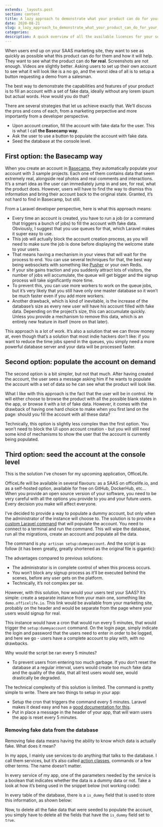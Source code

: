 ```yaml
---
extends: _layouts.post
section: content
title: A lazy approach to demonstrate what your product can do for your users, the Laravel way
date: 2020-08-21
slug: a_lazy_approach_to_demonstrate_what_your_product_can_do_for_your_users_the_Laravel_way
categories:
description: A quick overview of all the available licences for your software.
---
```


When users end up on your SAAS marketing site, they want to see as quickly as possible what this product can do for them and how it will help. They want to see what the product can do **for real**. Screenshots are not enough. Videos are slightly better. Asking users to set up their own account to see what it will look like is a no go, and  the worst idea of all is to setup a button requesting a demo from a salesman.

The best way to demonstrate the capabilities and features of your product is to fill an account with a set of fake data, ideally without any lorem ipsum but actual words. How would you do that?

There are several strategies that let us achieve exactly that. We’ll discuss the pros and cons of each, from a marketing perpective and more importantly from a developer perspective.

* Upon account creation, fill the account with fake data for the user. This is what I call __the Basecamp way__.
* Ask the user to use a button to populate the account with fake data.
* Seed the database at the console level.

## First option: the Basecamp way

When you create an account in [Basecamp](https://basecamp.com), they automatically populate your account with 3 sample projects. Each one of them contains data that seem extremely real, alongside real photos and real comments and interactions. It’s a smart idea as the user can immediately jump in and see, for real, what the product does. However, users will have to find the way to dismiss this information and bring their account back to the original state. Granted, it’s not hard to find in Basecamp, but still.

From a Laravel developer perspective, here is what this approach means:

* Every time an account is created, you have to run a job (or a command that triggers a bunch of jobs) to fill the account with fake data. Obviously, I suggest that you use queues for that, which Laravel makes it super easy to use.
* This job will actually block the account creation process, as you will need to make sure the job is done before displaying the welcome state to your users.
* That means having a mechanism in your views that will wait for the process to end. You can use several techniques for that, the best way being websockets with something like [Pusher](https://pusher.com) or your own Redis.
* If your site gains traction and you suddenly attract lots of visitors, the number of jobs will accumulate, the queue will get bigger and the signup process will take significantly more time.
* To prevent this, you can use more workers to work on the queue jobs, but it’s very likely that you still have only one master database so it won’t be much faster even if you add more workers.
* Another drawback, which is kind of inevitable, is the increase of the database’s size as every new user will have his account filled with fake data. Depending on the project’s size, this can accumulate quickly. Unless you provide a mechanism to remove this data, which is an entirely new feature in itself (more on that later).

This approach is a lot of work. It’s also a solution that we can throw money at, even though that’s a solution that most indie hackers don’t like: if you want to reduce the time jobs spend in the queues, you simply need a more powerful database server and your data will be processed faster.

## Second option: populate the account on demand

The second option is a bit simpler, but not that much. After having created the account, the user sees a message asking him if he wants to populate the account with a set of data so he can see what the product will look like.

What I like with this approach is the fact that the user will be in control. He will either choose to browse the product with all the possible blank states in the app, or browse it with a lot of fake data. However, it comes with the drawback of having one hard choice to make when you first land on the page: should you fill the account with all these data?

Technically, this option is slightly less complex than the first option. You won’t need to block the UI upon account creation - but you will still need some kind of mechanisms to show the user that the account is currently being populated.

## Third option: seed the account at the console level

This is the solution I’ve chosen for my upcoming application, OfficeLife.

OfficeLife will be available in several flavours: as a SAAS on officelife.io, and as a self-hosted option, available for free on GitHub, DockerHub, etc…
 When you provide an open source version of your software, you need to be very careful with all the options you provide to you and your future users. Every decision you make will affect everyone.

I’ve decided to provide a way to populate a dummy account, but only when the administrator of the instance will choose to. The solution is to provide a [custom Laravel command](https://laravel.com/docs/7.x/artisan) that will populate the account. You need to connect to a terminal and run the command. This will wipe the database, run all the migrations, create an account and populate all the data.

The command is `php artisan setup:dummyaccount`. And the script is as follow (it has been greatly, greatly shortened as the original file is gigantic):

<script src="https://gist.github.com/djaiss/a2f1702a100da3febe60434b25e73df4.js"></script>

The advantages compared to previous solutions:

* The administrator is in complete control of when this process occurs.
* You won’t block any signup process as it’ll be executed behind the scenes, before any user gets on the platform.
* Technically, it’s not complex per se.

However, with this solution, how would your users test your SAAS? It’s simple: create a separate instance from your main one, something like `demo.officelife.io`. This link would be available from your marketing site, probably on the header and would be separate from the page where your users would signup for real.

This instance would have a cron that would run every 5 minutes, that would trigger the `setup:dummyaccount` command. On the login page, simply indicate the login and password that the users need to enter in order to be logged, and here we go - users have a complete account to play with, with no drawbacks.

Why would the script be ran every 5 minutes?

* To prevent users from entering too much garbage. If you don’t reset the database at a regular interval, users would create too much fake data and the quality of the data, that all test users would see,  would drastically be degraded.

The technical complexity of this solution is limited. The command is pretty simple to write. There are two things to setup in your app:

* Setup the cron that triggers the command every 5 minutes. Laravel makes it dead easy and has a [good documentation for this](https://laravel.com/docs/7.x/scheduling#scheduling-artisan-commands).
* Put in place a message in the header of your app, that will warn users the app is reset every 5 minutes.

### Removing fake data from the database

Removing fake data means having the ability to know which data is actually fake. What does it mean?

In my apps, I mainly use services to do anything that talks to the database. I call them services, but it’s also called [action classes](https://freek.dev/1371-refactoring-to-actions), commands or a few other terms. The name doesn’t matter.

In every service of my app, one of the parameters needed by the service is a boolean that indicates whether the data is a dummy data or not. Take a look at how it’s being used in the snippet below (not working code):

<script src="https://gist.github.com/djaiss/8b0420330e378994bbe7508a368b66e1.js"></script>

In every table of the database, there is a `is_dummy` field that is used to store this information, as shown below:

<script src="https://gist.github.com/djaiss/616f57acabe2352d14d40cecccf5ce04.js"></script>

Now, to delete all the fake data that were seeded to populate the account, you simply have to delete all the fields that have the `is_dummy` field set to `true`.
